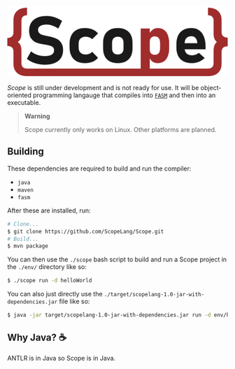 <img src="img/Scope.svg" alt="Scope Logo"/>

*Scope* is still under development and is not ready for use.
It will be object-oriented programming langauge that compiles into [`FASM`](https://flatassembler.net/) and then into an executable.

> **Warning**
>
> Scope currently only works on Linux. Other platforms are planned.

## Building

These dependencies are required to build and run the compiler:
- `java`
- `maven`
- `fasm`

After these are installed, run:

```bash
# Clone...
$ git clone https://github.com/ScopeLang/Scope.git
# Build...
$ mvn package
```
You can then use the `./scope` bash script to build and run a Scope project in the `./env/` directory like so:
```bash
$ ./scope run -d helloWorld
```
You can also just directly use the `./target/scopelang-1.0-jar-with-dependencies.jar` file like so:
```bash
$ java -jar target/scopelang-1.0-jar-with-dependencies.jar run -d env/helloWorld
```

## Why Java? ☕

ANTLR is in Java so Scope is in Java.